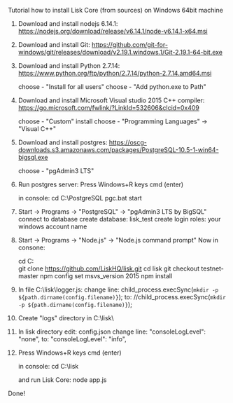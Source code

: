Tutorial how to install Lisk Core (from sources) on Windows 64bit machine 

1. Download and install nodejs 6.14.1:
   https://nodejs.org/download/release/v6.14.1/node-v6.14.1-x64.msi

2. Download and install Git:
   https://github.com/git-for-windows/git/releases/download/v2.19.1.windows.1/Git-2.19.1-64-bit.exe

3. Download and install Python 2.7.14:
   https://www.python.org/ftp/python/2.7.14/python-2.7.14.amd64.msi
 
   choose - "Install for all users"
   choose - "Add python.exe to Path"

4. Download and install Microsoft Visual studio 2015 C++ compiler:
   https://go.microsoft.com/fwlink/?LinkId=532606&clcid=0x409

   choose - "Custom" install
   choose - "Programming Languages" -> "Visual C++"

5. Download and install postgres:
   https://oscg-downloads.s3.amazonaws.com/packages/PostgreSQL-10.5-1-win64-bigsql.exe

   choose - "pgAdmin3 LTS"

6. Run postgres server:
   Press Windows+R keys
   cmd (enter)
   
   in console:
   cd C:\PostgreSQL
   pgc.bat start

7. Start -> Programs -> "PostgreSQL" -> "pgAdmin3 LTS by BigSQL"
   connect to database
   create database: lisk_test
   create login roles: your windows account name

8. Start -> Programs -> "Node.js" -> "Node.js command prompt"
   Now in consone:

   cd C:\
   git clone https://github.com/LiskHQ/lisk.git
   cd lisk
   git checkout testnet-master
   npm config set msvs_version 2015
   npm install

9. In file C:\lisk\logger.js:
   change line:
   child_process.execSync(`mkdir -p ${path.dirname(config.filename)}`);
   to:
   //child_process.execSync(`mkdir -p ${path.dirname(config.filename)}`);


10. Create "logs" directory in C:\lisk\

11. In lisk directory edit: config.json
    change line:
    "consoleLogLevel": "none",
    to:
    "consoleLogLevel": "info",

12. Press Windows+R keys
    cmd (enter)
    
    in console:
    cd C:\lisk

    and run Lisk Core:
    node app.js

Done!

